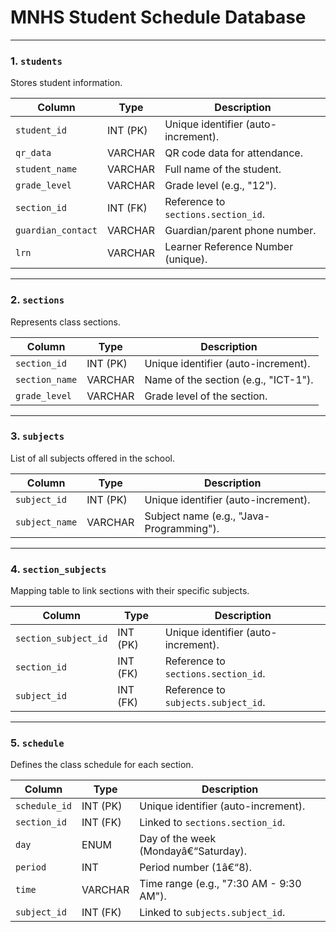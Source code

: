 
# MNHS Student Schedule Database

---


### 1. `students`
Stores student information.

| Column             | Type      | Description |
|--------------------|-----------|-------------|
| `student_id`       | INT (PK)  | Unique identifier (auto-increment). |
| `qr_data`          | VARCHAR   | QR code data for attendance. |
| `student_name`     | VARCHAR   | Full name of the student. |
| `grade_level`      | VARCHAR   | Grade level (e.g., "12"). |
| `section_id`       | INT (FK)  | Reference to `sections.section_id`. |
| `guardian_contact` | VARCHAR   | Guardian/parent phone number. |
| `lrn`              | VARCHAR   | Learner Reference Number (unique). |

---

### 2. `sections`
Represents class sections.

| Column         | Type      | Description |
|----------------|-----------|-------------|
| `section_id`   | INT (PK)  | Unique identifier (auto-increment). |
| `section_name` | VARCHAR   | Name of the section (e.g., "ICT-1"). |
| `grade_level`  | VARCHAR   | Grade level of the section. |

---

### 3. `subjects`
List of all subjects offered in the school.

| Column       | Type      | Description |
|--------------|-----------|-------------|
| `subject_id` | INT (PK)  | Unique identifier (auto-increment). |
| `subject_name` | VARCHAR | Subject name (e.g., "Java-Programming"). |

---

### 4. `section_subjects`
Mapping table to link sections with their specific subjects.

| Column          | Type      | Description |
|-----------------|-----------|-------------|
| `section_subject_id` | INT (PK) | Unique identifier (auto-increment). |
| `section_id`    | INT (FK)  | Reference to `sections.section_id`. |
| `subject_id`    | INT (FK)  | Reference to `subjects.subject_id`. |

---

### 5. `schedule`
Defines the class schedule for each section.

| Column       | Type      | Description |
|--------------|-----------|-------------|
| `schedule_id` | INT (PK) | Unique identifier (auto-increment). |
| `section_id` | INT (FK)  | Linked to `sections.section_id`. |
| `day`        | ENUM      | Day of the week (Mondayâ€“Saturday). |
| `period`     | INT       | Period number (1â€“8). |
| `time`       | VARCHAR   | Time range (e.g., "7:30 AM - 9:30 AM"). |
| `subject_id` | INT (FK)  | Linked to `subjects.subject_id`. |


